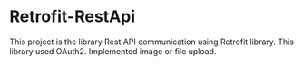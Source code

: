# Retrofit-RestApi
This project is the library Rest API communication using Retrofit library. This library used OAuth2.  Implemented image or file upload.
